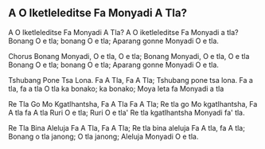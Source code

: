 ## A O Iketleleditse Fa Monyadi A Tla?

A O Iketleleditse Fa Monyadi A Tla?
A O iketleleditse Fa Monyadi a tla?
Bonang O e tla; bonang O e tla;
Aparang gonne Monyadi O e tla.

Chorus
Bonang Monyadi, O e tla, O e tla;
Bonang Monyadi, O e tla, O e tla
Bonang O e tla; bonang O e tla;
Aparang gonne Monyadi O e tla.

Tshubang Pone Tsa Lona. Fa A Tla, Fa A Tla;
Tshubang pone tsa lona. Fa a tla, fa a tla
O tla ka bonako; ka bonako;
Moya leta fa Monyadi a tla

Re Tla Go Mo Kgatlhantsha, Fa A Tla Fa A Tla;
Re tla go Mo kgatlhantsha, Fa A tla fa A tla
Ruri O e tla; Ruri O e tla'
Re tla kgatlhantsha Monyadi fa' tla.

Re Tla Bina Aleluja Fa A Tla, Fa A Tla;
Re tla bina aleluja Fa A tla, fa A tla;
Bonang o tla janong; O tla janong;
Aleluja Monyadi O e tla.

